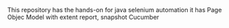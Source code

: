 This repository has the hands-on for java selenium automation 
it has Page Objec Model with extent report, snapshot Cucumber
